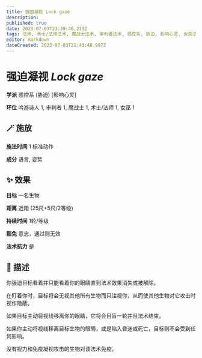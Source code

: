 ```yaml
---
title: 强迫凝视 Lock gaze
description: 
published: true
date: 2023-07-03T23:39:46.213Z
tags: 法术, 术士/法师法术, 魔战士法术, 审判者法术, 惑控系, 胁迫, 影响心灵, 女巫法术, 1环法术, 吟游诗人法术
editor: markdown
dateCreated: 2023-07-03T21:43:48.997Z
---
```


# **强迫凝视** *Lock gaze*

**学派** 惑控系 (胁迫) \[影响心灵\] 

**环位** 吟游诗人 1, 审判者 1, 魔战士 1, 术士/法师 1, 女巫 1

## 🪄 施放

**施法时间** 1 标准动作

**成分** 语言, 姿势

## ✨ 效果 

**目标** 一名生物 

**距离** 近距 (25尺+5尺/2等级)  

**持续时间** 1轮/等级 

**豁免** 意志，通过则无效

**法术抗力** 是

## 📖 描述

你强迫目标看着并只能看着你的眼睛直到法术效果消失或被解除。

在盯着你时，目标将会无视其他所有生物而只注视你，从而使其他生物对它攻击时视作隐蔽。

如果目标主动将视线移离你的眼睛，它将会目盲一轮并且法术结束。

如果你主动将视线移离目标生物的眼睛，或是陷入昏迷或死亡，目标则不会受到任何影响。

没有视力和免疫凝视攻击的生物对该法术免疫。
    